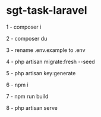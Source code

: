 # sgt-task-laravel


1 - composer i

2 - composer du

3 - rename .env.example to .env

4 - php artisan migrate:fresh --seed

5 - php artisan key:generate

6 - npm i

7 - npm run build

8 - php artisan serve
